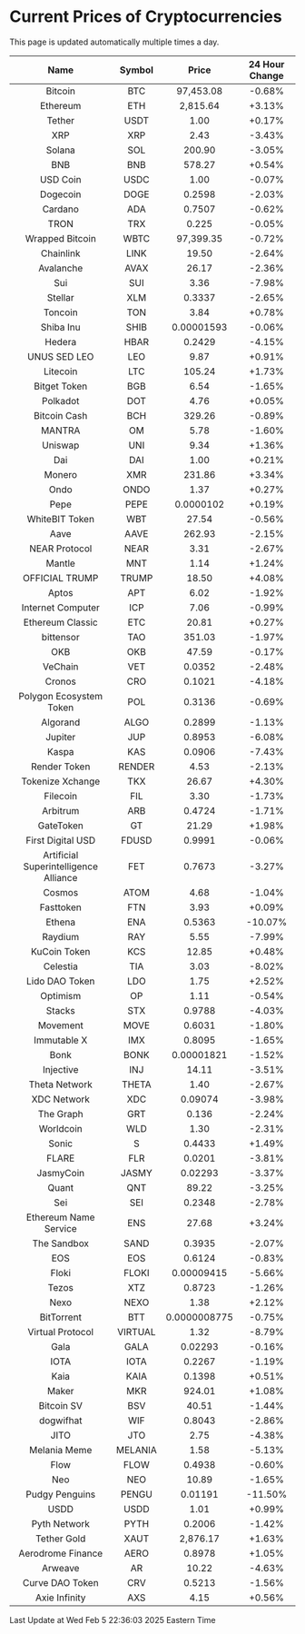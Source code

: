 # Current Prices of Cryptocurrencies
This page is updated automatically multiple times a day.

| Name | Symbol | Price | 24 Hour Change |
| :---: |:---:| :---: | :---: |
| Bitcoin | BTC | 97,453.08 | -0.68% |
| Ethereum | ETH | 2,815.64 | +3.13% |
| Tether | USDT | 1.00 | +0.17% |
| XRP | XRP | 2.43 | -3.43% |
| Solana | SOL | 200.90 | -3.05% |
| BNB | BNB | 578.27 | +0.54% |
| USD Coin | USDC | 1.00 | -0.07% |
| Dogecoin | DOGE | 0.2598 | -2.03% |
| Cardano | ADA | 0.7507 | -0.62% |
| TRON | TRX | 0.225 | -0.05% |
| Wrapped Bitcoin | WBTC | 97,399.35 | -0.72% |
| Chainlink | LINK | 19.50 | -2.64% |
| Avalanche | AVAX | 26.17 | -2.36% |
| Sui | SUI | 3.36 | -7.98% |
| Stellar | XLM | 0.3337 | -2.65% |
| Toncoin | TON | 3.84 | +0.78% |
| Shiba Inu | SHIB | 0.00001593 | -0.06% |
| Hedera | HBAR | 0.2429 | -4.15% |
| UNUS SED LEO | LEO | 9.87 | +0.91% |
| Litecoin | LTC | 105.24 | +1.73% |
| Bitget Token | BGB | 6.54 | -1.65% |
| Polkadot | DOT | 4.76 | +0.05% |
| Bitcoin Cash | BCH | 329.26 | -0.89% |
| MANTRA | OM | 5.78 | -1.60% |
| Uniswap | UNI | 9.34 | +1.36% |
| Dai | DAI | 1.00 | +0.21% |
| Monero | XMR | 231.86 | +3.34% |
| Ondo | ONDO | 1.37 | +0.27% |
| Pepe | PEPE | 0.0000102 | +0.19% |
| WhiteBIT Token | WBT | 27.54 | -0.56% |
| Aave | AAVE | 262.93 | -2.15% |
| NEAR Protocol | NEAR | 3.31 | -2.67% |
| Mantle | MNT | 1.14 | +1.24% |
| OFFICIAL TRUMP | TRUMP | 18.50 | +4.08% |
| Aptos | APT | 6.02 | -1.92% |
| Internet Computer | ICP | 7.06 | -0.99% |
| Ethereum Classic | ETC | 20.81 | +0.27% |
| bittensor | TAO | 351.03 | -1.97% |
| OKB | OKB | 47.59 | -0.17% |
| VeChain | VET | 0.0352 | -2.48% |
| Cronos | CRO | 0.1021 | -4.18% |
| Polygon Ecosystem Token | POL | 0.3136 | -0.69% |
| Algorand | ALGO | 0.2899 | -1.13% |
| Jupiter | JUP | 0.8953 | -6.08% |
| Kaspa | KAS | 0.0906 | -7.43% |
| Render Token | RENDER | 4.53 | -2.13% |
| Tokenize Xchange | TKX | 26.67 | +4.30% |
| Filecoin | FIL | 3.30 | -1.73% |
| Arbitrum | ARB | 0.4724 | -1.71% |
| GateToken | GT | 21.29 | +1.98% |
| First Digital USD | FDUSD | 0.9991 | -0.06% |
| Artificial Superintelligence Alliance | FET | 0.7673 | -3.27% |
| Cosmos | ATOM | 4.68 | -1.04% |
| Fasttoken | FTN | 3.93 | +0.09% |
| Ethena | ENA | 0.5363 | -10.07% |
| Raydium | RAY | 5.55 | -7.99% |
| KuCoin Token | KCS | 12.85 | +0.48% |
| Celestia | TIA | 3.03 | -8.02% |
| Lido DAO Token | LDO | 1.75 | +2.52% |
| Optimism | OP | 1.11 | -0.54% |
| Stacks | STX | 0.9788 | -4.03% |
| Movement | MOVE | 0.6031 | -1.80% |
| Immutable X | IMX | 0.8095 | -1.65% |
| Bonk | BONK | 0.00001821 | -1.52% |
| Injective | INJ | 14.11 | -3.51% |
| Theta Network | THETA | 1.40 | -2.67% |
| XDC Network | XDC | 0.09074 | -3.98% |
| The Graph | GRT | 0.136 | -2.24% |
| Worldcoin | WLD | 1.30 | -2.31% |
| Sonic | S | 0.4433 | +1.49% |
| FLARE | FLR | 0.0201 | -3.81% |
| JasmyCoin | JASMY | 0.02293 | -3.37% |
| Quant | QNT | 89.22 | -3.25% |
| Sei | SEI | 0.2348 | -2.78% |
| Ethereum Name Service | ENS | 27.68 | +3.24% |
| The Sandbox | SAND | 0.3935 | -2.07% |
| EOS | EOS | 0.6124 | -0.83% |
| Floki | FLOKI | 0.00009415 | -5.66% |
| Tezos | XTZ | 0.8723 | -1.26% |
| Nexo | NEXO | 1.38 | +2.12% |
| BitTorrent | BTT | 0.0000008775 | -0.75% |
| Virtual Protocol | VIRTUAL | 1.32 | -8.79% |
| Gala | GALA | 0.02293 | -0.16% |
| IOTA | IOTA | 0.2267 | -1.19% |
| Kaia | KAIA | 0.1398 | +0.51% |
| Maker | MKR | 924.01 | +1.08% |
| Bitcoin SV | BSV | 40.51 | -1.44% |
| dogwifhat | WIF | 0.8043 | -2.86% |
| JITO | JTO | 2.75 | -4.38% |
| Melania Meme | MELANIA | 1.58 | -5.13% |
| Flow | FLOW | 0.4938 | -0.60% |
| Neo | NEO | 10.89 | -1.65% |
| Pudgy Penguins | PENGU | 0.01191 | -11.50% |
| USDD | USDD | 1.01 | +0.99% |
| Pyth Network | PYTH | 0.2006 | -1.42% |
| Tether Gold | XAUT | 2,876.17 | +1.63% |
| Aerodrome Finance | AERO | 0.8978 | +1.05% |
| Arweave | AR | 10.22 | -4.63% |
| Curve DAO Token | CRV | 0.5213 | -1.56% |
| Axie Infinity | AXS | 4.15 | +0.56% |

Last Update at Wed Feb  5 22:36:03 2025 Eastern Time